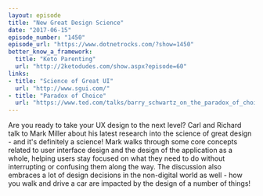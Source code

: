 ```yaml
---
layout: episode
title: "New Great Design Science"
date: "2017-06-15"
episode_number: "1450"
episode_url: "https://www.dotnetrocks.com/?show=1450"
better_know_a_framework:
  title: "Keto Parenting"
  url: "http://2ketodudes.com/show.aspx?episode=60"
links:
- title: "Science of Great UI"
  url: "http://www.sgui.com/"
- title: "Paradox of Choice"
  url: "https://www.ted.com/talks/barry_schwartz_on_the_paradox_of_choice"
---
```


Are you ready to take your UX design to the next level? Carl and Richard talk to Mark Miller about his latest research into the science of great design - and it's definitely a science! Mark walks through some core concepts related to user interface design and the design of the application as a whole, helping users stay focused on what they need to do without interrupting or confusing them along the way. The discussion also embraces a lot of design decisions in the non-digital world as well - how you walk and drive a car are impacted by the design of a number of things!
